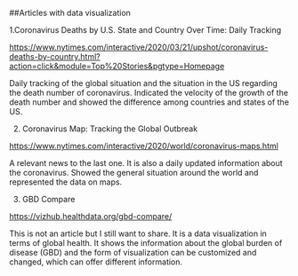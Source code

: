 ##Articles with data visualization

1.Coronavirus Deaths by U.S. State and Country Over Time: Daily Tracking

https://www.nytimes.com/interactive/2020/03/21/upshot/coronavirus-deaths-by-country.html?action=click&module=Top%20Stories&pgtype=Homepage

Daily tracking of the global situation and the situation in the US regarding the death number of coronavirus. Indicated the velocity of the growth of the death number and showed the difference among countries and states of the US.

2. Coronavirus Map: Tracking the Global Outbreak

https://www.nytimes.com/interactive/2020/world/coronavirus-maps.html

A relevant news to the last one. It is also a daily updated information about the coronavirus. Showed the general situation around the world and represented the data on maps.

3. GBD Compare

https://vizhub.healthdata.org/gbd-compare/

This is not an article but I still want to share. It is a data visualization in terms of global health. It shows the information about the global burden of disease (GBD) and the form of visualization can be customized and changed, which can offer different information.
